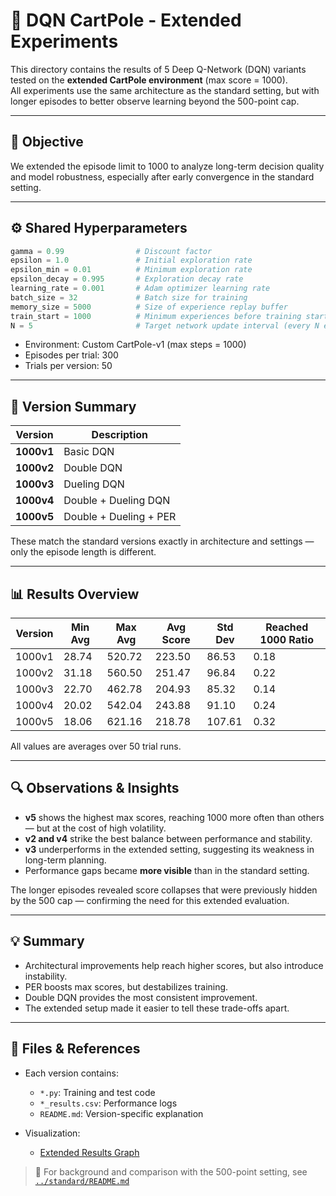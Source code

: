 # 🧠 DQN CartPole - Extended Experiments

This directory contains the results of 5 Deep Q-Network (DQN) variants tested on the **extended CartPole environment** (max score = 1000).  
All experiments use the same architecture as the standard setting, but with longer episodes to better observe learning beyond the 500-point cap.

---

## 🎯 Objective

We extended the episode limit to 1000 to analyze long-term decision quality and model robustness, especially after early convergence in the standard setting.

---

## ⚙️ Shared Hyperparameters

```python
gamma = 0.99                # Discount factor  
epsilon = 1.0               # Initial exploration rate  
epsilon_min = 0.01          # Minimum exploration rate  
epsilon_decay = 0.995       # Exploration decay rate  
learning_rate = 0.001       # Adam optimizer learning rate  
batch_size = 32             # Batch size for training  
memory_size = 5000          # Size of experience replay buffer  
train_start = 1000          # Minimum experiences before training starts  
N = 5                       # Target network update interval (every N episodes)  
```

- Environment: Custom CartPole-v1 (max steps = 1000)
- Episodes per trial: 300
- Trials per version: 50

---

## 🧪 Version Summary

| Version | Description |
|---------|-------------|
| **1000v1** | Basic DQN |
| **1000v2** | Double DQN |
| **1000v3** | Dueling DQN |
| **1000v4** | Double + Dueling DQN |
| **1000v5** | Double + Dueling + PER |

These match the standard versions exactly in architecture and settings — only the episode length is different.

---

## 📊 Results Overview

| Version | Min Avg | Max Avg | Avg Score | Std Dev | Reached 1000 Ratio |
|---------|---------|---------|-----------|---------|---------------------|
| 1000v1 | 28.74 | 520.72 | 223.50 | 86.53 | 0.18 |
| 1000v2 | 31.18 | 560.50 | 251.47 | 96.84 | 0.22 |
| 1000v3 | 22.70 | 462.78 | 204.93 | 85.32 | 0.14 |
| 1000v4 | 20.02 | 542.04 | 243.88 | 91.10 | 0.24 |
| 1000v5 | 18.06 | 621.16 | 218.78 | 107.61 | 0.32 |

All values are averages over 50 trial runs.

---

## 🔍 Observations & Insights

- **v5** shows the highest max scores, reaching 1000 more often than others — but at the cost of high volatility.
- **v2 and v4** strike the best balance between performance and stability.
- **v3** underperforms in the extended setting, suggesting its weakness in long-term planning.
- Performance gaps became **more visible** than in the standard setting.

The longer episodes revealed score collapses that were previously hidden by the 500 cap — confirming the need for this extended evaluation.

---

## 💡 Summary

- Architectural improvements help reach higher scores, but also introduce instability.
- PER boosts max scores, but destabilizes training.
- Double DQN provides the most consistent improvement.
- The extended setup made it easier to tell these trade-offs apart.

---

## 📁 Files & References

- Each version contains:
  - `*.py`: Training and test code
  - `*_results.csv`: Performance logs
  - `README.md`: Version-specific explanation

- Visualization:
  - [Extended Results Graph](./results/extended_dual_axis.png)

> 📌 For background and comparison with the 500-point setting, see [`../standard/README.md`](../standard/README.md)

